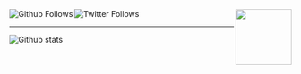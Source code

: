 <a href="https://github.com/quazariun">
  <img align="left" alt="Github Follows" src="https://img.shields.io/github/followers/quazariun?label=Follow&style=social" />
</a>

<a href="https://twitter.com/Quazariun">
  <img align="left" alt="Twitter Follows" src="https://img.shields.io/twitter/follow/Quazariun?label=Follow&style=social" />
</a>

<img align='right' src='https://user-images.githubusercontent.com/5713670/87202985-820dcb80-c2b6-11ea-9f56-7ec461c497c3.gif' width='100'>

<br />
<hr>

![Github stats](https://github-readme-stats.vercel.app/api?username=quazariun&show_icons=true&hide_border=true)
